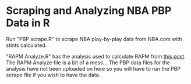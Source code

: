 # Scraping and Analyzing NBA PBP Data in R
Run "PBP scrape.R" to scrape NBA play-by-play data from NBA.com with stints calculated.

"RAPM Analyze.R" has the analysis used to calculate RAPM from [this post](https://www.brianlefevre.com/wp-content/uploads/2017/09/RAPM_Analyze.html). The RAPM Analyze file is a bit of a mess... The PBP data files for the analysis have not been uploaded on here so you will have to run the PBP scrape file if you wish to have the data.

